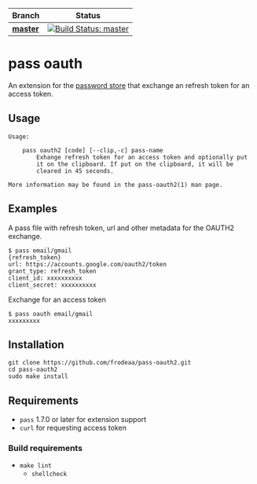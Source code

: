 | Branch | Status |
|--------|--------|
| [**master**](https://github.com/frodeaa/pass-oauth2/tree/master) | [![Build Status: master](https://travis-ci.org/frodeaa/pass-oauth2.svg?branch=master)](https://travis-ci.org/frodeaa/pass-oauth2) |

# pass oauth

An extension for the [password store](https://www.passwordstore.org/) that
exchange an refresh token for an access token.

## Usage
```
Usage:

    pass oauth2 [code] [--clip,-c] pass-name
        Exhange refresh token for an access token and optionally put
        it on the clipboard. If put on the clipboard, it will be
        cleared in 45 seconds.

More information may be found in the pass-oauth2(1) man page.
```

## Examples

A pass file with refresh token, url and other metadata for the OAUTH2 exchange.

```
$ pass email/gmail
{refresh_token}
url: https://accounts.google.com/oauth2/token
grant_type: refresh_token
client_id: xxxxxxxxxx
client_secret: xxxxxxxxxx
```

Exchange for an access token

```
$ pass oauth email/gmail
xxxxxxxxx
```

## Installation

```
git clone https://github.com/frodeaa/pass-oauth2.git
cd pass-oauth2
sudo make install
```

## Requirements

- `pass` 1.7.0 or later for extension support
- `curl` for requesting access token

### Build requirements

- `make lint`
  - `shellcheck`
